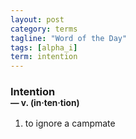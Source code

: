 ```yaml
---
layout: post
category: terms
tagline: "Word of the Day"
tags: [alpha_i]
term: intention
---
```


<h3>Intention<br/> <small>&mdash; v. (in<span>&middot;</span>ten<span>&middot;</span>tion)</small></h3>
<p><ol>
<li>to ignore a campmate</li>
</ol></p>
